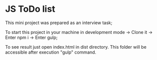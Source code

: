 # JS ToDo list

This mini project was prepared as an interview task;

To start this project in your machine in development mode → Clone it → Enter npm i → Enter gulp;

To see result just open index.html in dist directory. This folder will be accessible after execution "gulp" command.